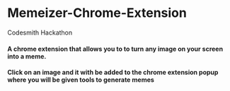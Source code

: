 # Memeizer-Chrome-Extension
Codesmith Hackathon

#### A chrome extension that allows you to to turn any image on your screen into a meme.
#### Click on an image and it with be added to the chrome extension popup where you will be given tools to generate memes 
